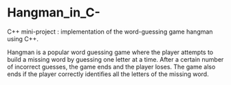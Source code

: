 # Hangman_in_C-
C++ mini-project : implementation of the word-guessing game hangman using C++.

Hangman is a popular word guessing game where the player attempts to build a missing word by guessing one letter at a time. After a certain number of incorrect guesses, the game ends and the player loses. The game also ends if the player correctly identifies all the letters of the missing word.

